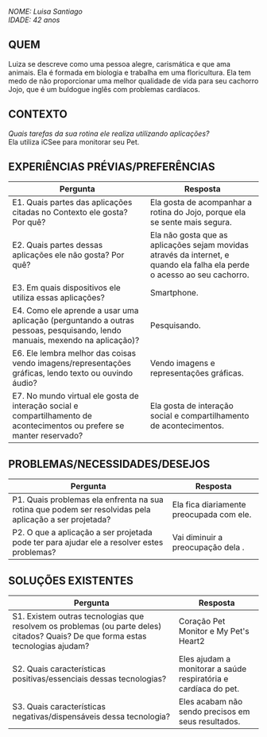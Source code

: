 *NOME: Luisa Santiago*  
*IDADE: 42 anos*
## QUEM
Luiza se descreve como uma pessoa alegre, carismática e que ama animais. Ela é formada em biologia e  trabalha em uma floricultura. Ela tem medo de não proporcionar uma melhor qualidade de vida para seu cachorro Jojo, que é um buldogue inglês com problemas cardíacos.

## CONTEXTO
*Quais tarefas da sua rotina ele realiza utilizando aplicações?*  
Ela utiliza iCSee para monitorar seu Pet.

## EXPERIÊNCIAS PRÉVIAS/PREFERÊNCIAS
| Pergunta | Resposta |
| -------- | -------- |
| E1. Quais partes das aplicações citadas no Contexto ele gosta? Por quê?| Ela gosta de acompanhar a rotina do Jojo, porque ela se sente mais segura.|
| E2. Quais partes dessas aplicações ele não gosta? Por quê?| Ela não gosta que as aplicações sejam movidas através da internet, e quando ela  falha ela perde o acesso ao seu cachorro.|
| E3. Em quais dispositivos ele utiliza essas aplicações?|Smartphone.|
| E4. Como ele aprende a usar uma aplicação (perguntando a outras pessoas, pesquisando, lendo manuais, mexendo na aplicação)?|Pesquisando.|
| E6. Ele lembra melhor das coisas vendo imagens/representações gráficas, lendo texto ou ouvindo áudio?|Vendo imagens e representações gráficas.|
| E7. No mundo virtual ele gosta de interação social e compartilhamento de acontecimentos ou prefere se manter reservado?|Ela gosta de interação social e compartilhamento de acontecimentos.|

## PROBLEMAS/NECESSIDADES/DESEJOS
| Pergunta | Resposta |
| -------- | -------- |
| P1. Quais problemas ela enfrenta na sua rotina que podem ser resolvidas pela aplicação a ser projetada?|Ela fica diariamente preocupada com ele.|
| P2. O que a aplicação a ser projetada pode ter para ajudar ele a resolver estes problemas?|Vai diminuir a preocupação dela .|

## SOLUÇÕES EXISTENTES
| Pergunta | Resposta |
| -------- | -------- |
| S1. Existem outras tecnologias que resolvem os problemas (ou parte deles) citados? Quais? De que forma estas tecnologias ajudam?|Coração Pet Monitor e My Pet's Heart2|
| S2. Quais características positivas/essenciais dessas tecnologias?|Eles ajudam a monitorar a saúde respiratória e cardíaca do pet.|
| S3. Quais características negativas/dispensáveis dessa tecnologia?|Eles acabam não sendo precisos em seus resultados.|
